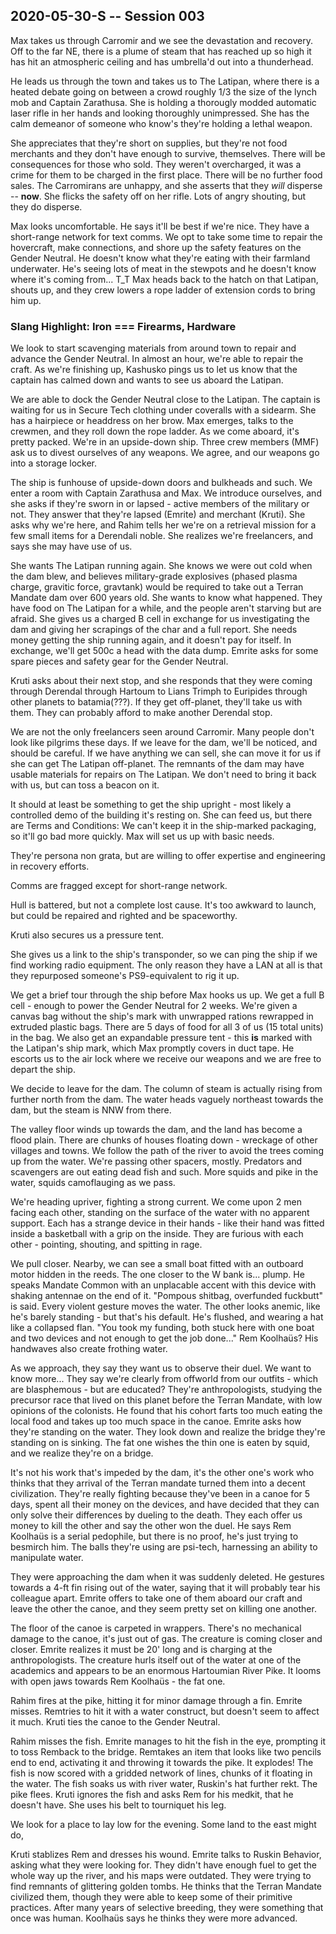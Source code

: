 ## 2020-05-30-S -- Session 003

Max takes us through Carromir and we see the devastation and recovery. Off to the far NE, there is a plume of steam that has reached up so high it has hit an atmospheric ceiling and has umbrella'd out into a thunderhead.

He leads us through the town and takes us to The Latipan, where there is a heated debate going on between a crowd roughly 1/3 the size of the lynch mob and Captain Zarathusa. She is holding a thorougly modded automatic laser rifle in her hands and looking thoroughly unimpressed. She has the calm demeanor of someone who know's they're holding a lethal weapon.

She appreciates that they're short on supplies, but they're not food merchants and they don't have enough to survive, themselves. There will be consequences for those who sold. They weren't overcharged, it was a crime for them to be charged in the first place. There will be no further food sales. The Carromirans are unhappy, and she asserts that they _will_ disperse -- **now**. She flicks the safety off on her rifle. Lots of angry shouting, but they do disperse.

Max looks uncomfortable. He says it'll be best if we're nice. They have a short-range network for text comms. We opt to take some time to repair the hovercraft, make connections, and shore up the safety features on the Gender Neutral. He doesn't know what they're eating with their farmland underwater. He's seeing lots of meat in the stewpots and he doesn't know where it's coming from... T_T Max heads back to the hatch on that Latipan, shouts up, and they crew lowers a rope ladder of extension cords to bring him up.

### Slang Highlight: Iron === Firearms, Hardware

We look to start scavenging materials from around town to repair and advance the Gender Neutral. In almost an hour, we're able to repair the craft. As we're finishing up, Kashusko pings us to let us know that the captain has calmed down and wants to see us aboard the Latipan.

We are able to dock the Gender Neutral close to the Latipan. The captain is waiting for us in Secure Tech clothing under coveralls with a sidearm. She has a hairpiece or headdress on her brow. Max emerges, talks to the crewmen, and they roll down the rope ladder. As we come aboard, it's pretty packed. We're in an upside-down ship. Three crew members (MMF) ask us to divest ourselves of any weapons. We agree, and our weapons go into a storage locker.

The ship is funhouse of upside-down doors and bulkheads and such. We enter a room with Captain Zarathusa and Max. We introduce ourselves, and she asks if they're sworn in or lapsed - active members of the military or not. They answer that they're lapsed (Emrite) and merchant (Kruti). She asks why we're here, and Rahim tells her we're on a retrieval mission for a few small items for a Derendali noble. She realizes we're freelancers, and says she may have use of us.

She wants The Latipan running again. She knows we were out cold when the dam blew, and believes military-grade explosives (phased plasma charge, gravitic force, gravtank) would be required to take out a Terran Mandate dam over 600 years old. She wants to know what happened. They have food on The Latipan for a while, and the people aren't starving but are afraid. She gives us a charged B cell in exchange for us investigating the dam and giving her scrapings of the char and a full report. She needs money getting the ship running again, and it doesn't pay for itself. In exchange, we'll get 500c a head with the data dump. Emrite asks for some spare pieces and safety gear for the Gender Neutral.

Kruti asks about their next stop, and she responds that they were coming through Derendal through Hartoum to Lians Trimph to Euripides through other planets to batamia(???). If they get off-planet, they'll take us with them. They can probably afford to make another Derendal stop.

We are not the only freelancers seen around Carromir. Many people don't look like pilgrims these days. If we leave for the dam, we'll be noticed, and should be careful. If we have anything we can sell, she can move it for us if she can get The Latipan off-planet. The remnants of the dam may have usable materials for repairs on The Latipan. We don't need to bring it back with us, but can toss a beacon on it.

It should at least be something to get the ship upright - most likely a controlled demo of the building it's resting on. She can feed us, but there are Terms and Conditions: We can't keep it in the ship-marked packaging, so it'll go bad more quickly. Max will set us up with basic needs.

They're persona non grata, but are willing to offer expertise and engineering in recovery efforts.

Comms are fragged except for short-range network.

Hull is battered, but not a complete lost cause. It's too awkward to launch, but could be repaired and righted and be spaceworthy.

Kruti also secures us a pressure tent.

She gives us a link to the ship's transponder, so we can ping the ship if we find working radio equipment. The only reason they have a LAN at all is that they repurposed someone's PS9-equivalent to rig it up.

We get a brief tour through the ship before Max hooks us up. We get a full B cell - enough to power the Gender Neutral for 2 weeks. We're given a canvas bag without the ship's mark with unwrapped rations rewrapped in extruded plastic bags. There are 5 days of food for all 3 of us (15 total units) in the bag. We also get an expandable pressure tent - this **is** marked with the Latipan's ship mark, which Max promptly covers in duct tape. He escorts us to the air lock where we receive our weapons and we are free to depart the ship.

We decide to leave for the dam. The column of steam is actually rising from further north from the dam. The water heads vaguely northeast towards the dam, but the steam is NNW from there.

The valley floor winds up towards the dam, and the land has become a flood plain. There are chunks of houses floating down - wreckage of other villages and towns. We follow the path of the river to avoid the trees coming up from the water. We're passing other spacers, mostly. Predators and scavengers are out eating dead fish and such. More squids and pike in the water, squids camoflauging as we pass.

We're heading upriver, fighting a strong current. We come upon 2 men facing each other, standing on the surface of the water with no apparent support. Each has a strange device in their hands - like their hand was fitted inside a basketball with a grip on the inside. They are furious with each other - pointing, shouting, and spitting in rage.

We pull closer. Nearby, we can see a small boat fitted with an outboard motor hidden in the reeds. The one closer to the W bank is... plump. He speaks Mandate Common with an unplacable accent with this device with shaking antennae on the end of it. "Pompous shitbag, overfunded fuckbutt" is said. Every violent gesture moves the water. The other looks anemic, like he's barely standing - but that's his default. He's flushed, and wearing a hat like a collapsed flan. "You took my funding, both stuck here with one boat and two devices and not enough to get the job done..." Rem Koolhaüs? His handwaves also create frothing water.

As we approach, they say they want us to observe their duel. We want to know more... They say we're clearly from offworld from our outfits - which are blasphemous - but are educated? They're anthropologists, studying the precursor race that lived on this planet before the Terran Mandate, with low opinions of the colonists. He found that his cohort farts too much eating the local food and takes up too much space in the canoe. Emrite asks how they're standing on the water. They look down and realize the bridge they're standing on is sinking. The fat one wishes the thin one is eaten by squid, and we realize they're on a bridge.

It's not his work that's impeded by the dam, it's the other one's work who thinks that they arrival of the Terran mandate turned them into a decent civilization. They're really fighting because they've been in a canoe for 5 days, spent all their money on the devices, and have decided that they can only solve their differences by dueling to the death. They each offer us money to kill the other and say the other won the duel. He says Rem Koolhaüs is a serial pedophile, but there is no proof, he's just trying to besmirch him. The balls they're using are psi-tech, harnessing an ability to manipulate water.

They were approaching the dam when it was suddenly deleted. He gestures towards a 4-ft fin rising out of the water, saying that it will probably tear his colleague apart. Emrite offers to take one of them aboard our craft and leave the other the canoe, and they seem pretty set on killing one another.

The floor of the canoe is carpeted in wrappers. There's no mechanical damage to the canoe, it's just out of gas. The creature is coming closer and closer. Emrite realizes it must be 20' long and is charging at the anthropologists. The creature hurls itself out of the water at one of the academics and appears to be an enormous Hartoumian River Pike. It looms with open jaws towards Rem Koolhaüs - the fat one.

Rahim fires at the pike, hitting it for minor damage through a fin. Emrite misses. Remtries to hit it with a water construct, but doesn't seem to affect it much. Kruti ties the canoe to the Gender Neutral.

Rahim misses the fish. Emrite manages to hit the fish in the eye, prompting it to toss Remback to the bridge. Remtakes an item that looks like two pencils end to end, activating it and throwing it towards the pike. It explodes! The fish is now scored with a gridded network of lines, chunks of it floating in the water. The fish soaks us with river water, Ruskin's hat further rekt. The pike flees. Kruti ignores the fish and asks Rem for his medkit, that he doesn't have. She uses his belt to tourniquet his leg.

We look for a place to lay low for the evening. Some land to the east might do,

Kruti stablizes Rem and dresses his wound. Emrite talks to Ruskin Behavior, asking what they were looking for. They didn't have enough fuel to get the whole way up the river, and his maps were outdated. They were trying to find remnants of glittering golden tombs. He thinks that the Terran Mandate civilized them, though they were able to keep some of their primitive practices. After many years of selective breeding, they were something that once was human. Koolhaüs says he thinks they were more advanced.
